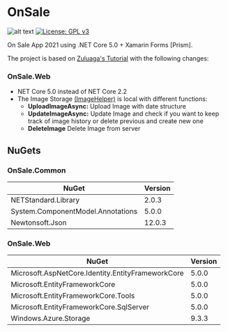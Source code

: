 # OnSale

![alt text](https://github.com/nibro7778/mydiary/workflows/dotnet-core-build/badge.svg)
[![License: GPL v3](https://img.shields.io/badge/License-GPLv3-blue.svg)](https://www.gnu.org/licenses/gpl-3.0)

On Sale App 2021 using .NET Core 5.0 + Xamarin Forms [Prism].

The project is based on [Zuluaga's Tutorial](https://www.youtube.com/playlist?list=PLuEZQoW9bRnTKcse75pub6T3-pi5M7NGy) with the following changes:

### OnSale.Web

* NET Core 5.0 instead of NET Core 2.2
* The Image Storage [(ImageHelper)](https://github.com/ShellShocker08/OnSale_2021/blob/main/OnSale.Web/Helpers/ImageUpload/ImageHelper.cs) is local with different functions:
    * **UploadImageAsync:** Upload Image with date structure
    * **UpdateImageAsync:** Update Image and check if you want to keep track of image history or delete previous and create new one
    * **DeleteImage** Delete Image from server  



## NuGets

### OnSale.Common

| NuGet                                             | Version |
| --------------------------------------------------|---------|
| NETStandard.Library                               | 2.0.3   |
| System.ComponentModel.Annotations                 | 5.0.0   |
| Newtonsoft.Json                                   | 12.0.3  |

### OnSale.Web

| NuGet                                             | Version |
| --------------------------------------------------|---------|
| Microsoft.AspNetCore.Identity.EntityFrameworkCore | 5.0.0   |
| Microsoft.EntityFrameworkCore                     | 5.0.0   |
| Microsoft.EntityFrameworkCore.Tools               | 5.0.0   |
| Microsoft.EntityFrameworkCore.SqlServer           | 5.0.0   |
| Windows.Azure.Storage                             | 9.3.3   |
